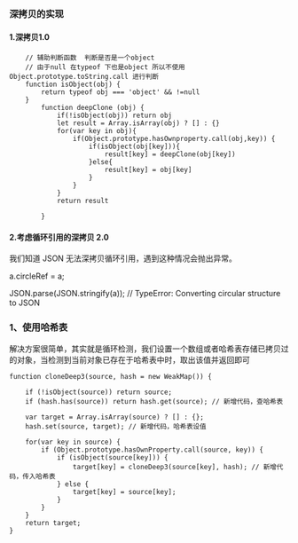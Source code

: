 ### 深拷贝的实现 

#### 1.深拷贝1.0

```
    // 辅助判断函数  判断是否是一个object 
    // 由于null 在typeof 下也是object 所以不使用 Object.prototype.toString.call 进行判断
    function isObject(obj) {
        return typeof obj === 'object' && !=null
    }
        function deepClone (obj) {
            if(!isObject(obj)) return obj
            let result = Array.isArray(obj) ? [] : {}
            for(var key in obj){
                if(Object.prototype.hasOwnproperty.call(obj,key)) {
                    if(isObject(obj[key])){
                        result[key] = deepClone(obj[key])
                    }else{
                        result[key] = obj[key]
                    }
                }
            }
            return result 

        }
 ```

#### 2.考虑循环引用的深拷贝 2.0

我们知道 JSON 无法深拷贝循环引用，遇到这种情况会抛出异常。

a.circleRef = a;

JSON.parse(JSON.stringify(a));
// TypeError: Converting circular structure to JSON

### 1、使用哈希表
解决方案很简单，其实就是循环检测，我们设置一个数组或者哈希表存储已拷贝过的对象，当检测到当前对象已存在于哈希表中时，取出该值并返回即可

```
function cloneDeep3(source, hash = new WeakMap()) {

    if (!isObject(source)) return source; 
    if (hash.has(source)) return hash.get(source); // 新增代码，查哈希表
      
    var target = Array.isArray(source) ? [] : {};
    hash.set(source, target); // 新增代码，哈希表设值
    
    for(var key in source) {
        if (Object.prototype.hasOwnProperty.call(source, key)) {
            if (isObject(source[key])) {
                target[key] = cloneDeep3(source[key], hash); // 新增代码，传入哈希表
            } else {
                target[key] = source[key];
            }
        }
    }
    return target;
}


```